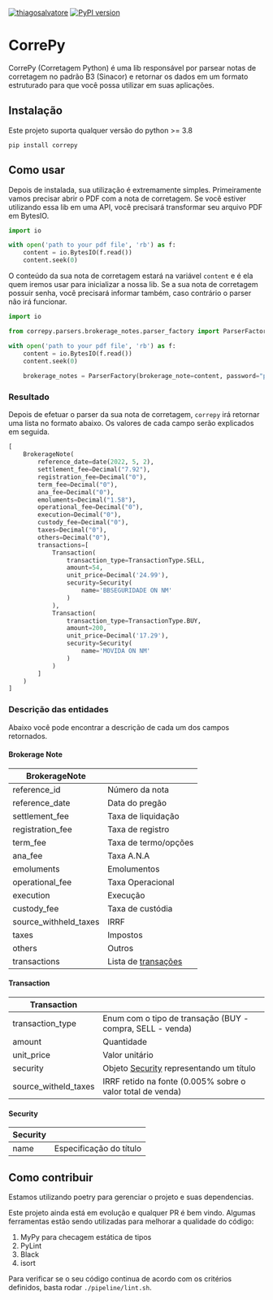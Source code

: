 [![thiagosalvatore](https://circleci.com/gh/thiagosalvatore/correpy.svg?style=shield)](https://app.circleci.com/pipelines/github/thiagosalvatore/correpy?branch=main&filter=all)
[![PyPI version](https://badge.fury.io/py/correpy.svg)](https://badge.fury.io/py/correpy)
# CorrePy
CorrePy (Corretagem Python) é uma lib responsável por parsear notas de corretagem no padrão B3 (Sinacor) e retornar os
dados em um formato estruturado para que você possa utilizar em suas aplicações.

## Instalação
Este projeto suporta qualquer versão do python >= 3.8

`pip install correpy`

## Como usar
Depois de instalada, sua utilização é extremamente simples. Primeiramente vamos precisar abrir o PDF com a nota de corretagem.
Se você estiver utilizando essa lib em uma API, você precisará transformar seu arquivo PDF em BytesIO.

```python
import io

with open('path to your pdf file', 'rb') as f:
    content = io.BytesIO(f.read())
    content.seek(0)
```

O conteúdo da sua nota de corretagem estará na variável `content` e é ela quem iremos usar para inicializar a nossa lib.
Se a sua nota de corretagem possuir senha, você precisará informar também, caso contrário o parser nâo irá funcionar.

```python
import io

from correpy.parsers.brokerage_notes.parser_factory import ParserFactory

with open('path to your pdf file', 'rb') as f:
    content = io.BytesIO(f.read())
    content.seek(0)
    
    brokerage_notes = ParserFactory(brokerage_note=content, password="password").parse_brokerage_note()
```

### Resultado
Depois de efetuar o parser da sua nota de corretagem, `correpy` irá retornar uma lista no formato abaixo. Os valores de cada campo serão explicados em seguida.

```python
[
    BrokerageNote(
        reference_date=date(2022, 5, 2),
        settlement_fee=Decimal("7.92"),
        registration_fee=Decimal("0"),
        term_fee=Decimal("0"),
        ana_fee=Decimal("0"),
        emoluments=Decimal("1.58"),
        operational_fee=Decimal("0"),
        execution=Decimal("0"),
        custody_fee=Decimal("0"),
        taxes=Decimal("0"),
        others=Decimal("0"),
        transactions=[
            Transaction(
                transaction_type=TransactionType.SELL,
                amount=54,
                unit_price=Decimal('24.99'),
                security=Security(
                    name='BBSEGURIDADE ON NM'
                )
            ),
            Transaction(
                transaction_type=TransactionType.BUY,
                amount=200,
                unit_price=Decimal('17.29'),
                security=Security(
                    name='MOVIDA ON NM'
                )
            )
        ]
    )
]
```

### Descrição das entidades
Abaixo você pode encontrar a descrição de cada um dos campos retornados. 

#### Brokerage Note

| BrokerageNote         |                                     |
|-----------------------|-------------------------------------|
| reference_id          | Número da nota                      |
| reference_date        | Data do pregão                      |
| settlement_fee        | Taxa de liquidação                  |
| registration_fee      | Taxa de registro                    |
| term_fee              | Taxa de termo/opções                |
| ana_fee               | Taxa A.N.A                          |
| emoluments            | Emolumentos                         |
| operational_fee       | Taxa Operacional                    |
| execution             | Execução                            |
| custody_fee           | Taxa de custódia                    |
| source_withheld_taxes | IRRF                    |
| taxes                 | Impostos                            |
| others                | Outros                              |
| transactions          | Lista de [transações](#transaction) |

#### Transaction

| Transaction          |                                                            |
|----------------------|------------------------------------------------------------|
| transaction_type     | Enum com o tipo de transação (BUY - compra, SELL - venda)  |
| amount               | Quantidade                                                 |
| unit_price           | Valor unitário                                             |
| security             | Objeto [Security](#security) representando um título       |
| source_witheld_taxes | IRRF retido na fonte (0.005% sobre o valor total de venda) |

#### Security
| Security |                         |
|----------|-------------------------|
| name     | Especificação do título |


## Como contribuir
Estamos utilizando poetry para gerenciar o projeto e suas dependencias.

Este projeto ainda está em evolução e qualquer PR é bem vindo. Algumas ferramentas estão sendo utilizadas para melhorar a qualidade do código:

1. MyPy para checagem estática de tipos
2. PyLint
3. Black
4. isort

Para verificar se o seu código continua de acordo com os critérios definidos, basta rodar `./pipeline/lint.sh`.
